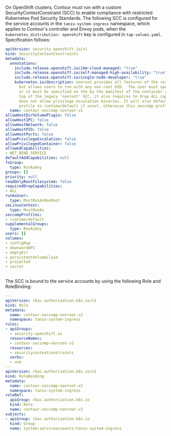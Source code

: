 On OpenShift clusters, Contour must run with a custom SecurityContextConstraint (SCC) to enable compliance with
restricted Kubernetes Pod Security Standards. The following SCC is configured for the service accounts in the `tanzu-system-ingress` namespace, which applies to Contour's controller and Envoy pods, when the `kubernetes_distribution: openshift` key is configured in `tap-values.yaml`.
Specification follows:

```yaml
apiVersion: security.openshift.io/v1
kind: SecurityContextConstraints
metadata:
  annotations:
    include.release.openshift.io/ibm-cloud-managed: "true"
    include.release.openshift.io/self-managed-high-availability: "true"
    include.release.openshift.io/single-node-developer: "true"
    kubernetes.io/description: nonroot provides all features of the restricted SCC
      but allows users to run with any non-root UID.  The user must specify the UID
      or it must be specified on the by the manifest of the container runtime. On
      top of the legacy 'nonroot' SCC, it also requires to drop ALL capabilities and
      does not allow privilege escalation binaries. It will also default the seccomp
      profile to runtime/default if unset, otherwise this seccomp profile is required.
  name: contour-seccomp-nonroot-v2
allowHostDirVolumePlugin: false
allowHostIPC: false
allowHostNetwork: false
allowHostPID: false
allowHostPorts: false
allowPrivilegeEscalation: false
allowPrivilegedContainer: false
allowedCapabilities:
- NET_BIND_SERVICE
defaultAddCapabilities: null
fsGroup:
  type: RunAsAny
groups: []
priority: null
readOnlyRootFilesystem: false
requiredDropCapabilities:
- ALL
runAsUser:
  type: MustRunAsNonRoot
seLinuxContext:
  type: MustRunAs
seccompProfiles:
- runtime/default
supplementalGroups:
  type: RunAsAny
users: []
volumes:
- configMap
- downwardAPI
- emptyDir
- persistentVolumeClaim
- projected
- secret
 
```

The SCC is bound to the service accounts by using the following Role and RoleBinding:

```yaml
---
apiVersion: rbac.authorization.k8s.io/v1
kind: Role
metadata:
  name: contour-seccomp-nonroot-v2
  namespace: tanzu-system-ingress
rules:
- apiGroups:
  - security.openshift.io
  resourceNames:
  - contour-seccomp-nonroot-v2
  resources:
  - securitycontextconstraints
  verbs:
  - use
---
apiVersion: rbac.authorization.k8s.io/v1
kind: RoleBinding
metadata:
  name: contour-seccomp-nonroot-v2
  namespace: tanzu-system-ingress
roleRef:
  apiGroup: rbac.authorization.k8s.io
  kind: Role
  name: contour-seccomp-nonroot-v2
subjects:
- apiGroup: rbac.authorization.k8s.io
  kind: Group
  name: system:serviceaccounts:tanzu-system-ingress
```
